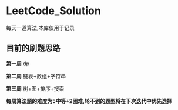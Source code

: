 # LeetCode_Solution
每天一道算法,本库仅用于记录
## 目前的刷题思路

**第一周** dp<dr>

**第二周** 链表+数组+字符串<dr>

**第三周** 树+图+排序+搜索<dr>

**每周算法题的难度为5中等+2困难,轮不到的题型将在下次迭代中优先选择**

